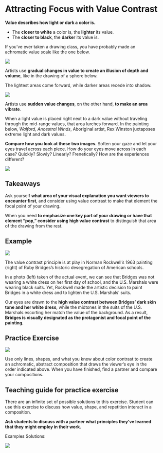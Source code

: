 # Attracting Focus with Value Contrast


**Value describes how light or dark a color is.**

* The **closer to white** a color is, the **lighter** its value. 
* The **closer to black**, the **darker** its value is. 

If you’ve ever taken a drawing class, you have probably made an achromatic value scale like the one below. 

![](https://i.imgur.com/7uh8fLN.png)

Artists use **gradual changes in value to create an illusion of depth and volume**, like in the drawing of a sphere below. 

The lightest areas come forward, while darker areas recede into shadow. 

![](https://i.imgur.com/EbZjwd0.png)


Artists use **sudden value changes**, on the other hand, **to make an area vibrate**. 

When a light value is placed right next to a dark value without traveling through the mid-range values, that area lurches forward. In the painting below, *Walford, Ancestral Winds*, Aboriginal artist, Rex Winston juxtaposes extreme light and dark values. 

**Compare how you look at these two images**. Soften your gaze and let your eyes travel across each piece. How do your eyes move across in each case? Quickly? Slowly? Linearly? Frenetically? How are the experiences different?


![](https://i.imgur.com/8jxriJk.png)

## Takeaways

Ask yourself **what area of your visual explanation you want viewers to encounter first**, and consider using value contrast to make that element the focal point of your drawing.

When you need **to emphasize one key part of your drawing or have that element “pop,” consider using high value contrast** to distinguish that area of the drawing from the rest.


## Example
![](https://i.imgur.com/gj99Nrm.jpg)

The value contrast principle is at play in Norman Rockwell’s 1963 painting (right) of Ruby Bridges’s historic desegregation of American schools. 

In a photo (left) taken of the actual event, we can see that Bridges was not wearing a white dress on her first day of school, and the U.S. Marshals were wearing black suits. Yet, Rockwell made the artistic decision to paint Bridges in a white dress and to lighten the U.S. Marshals’ suits. 

Our eyes are drawn to the **high value contrast between Bridges’ dark skin tone and her white dress**, while the midtones in the suits of the U.S. Marshals escorting her match the value of the background. As a result, **Bridges is visually designated as the protagonist and focal point of the painting**.

## Practice Exercise

![](https://i.imgur.com/PVIZBw0.png)

Use only lines, shapes, and what you know about color contrast to create an achromatic, abstract composition that draws the viewer’s eye in the order indicated above. When you have finished, find a partner and compare your compositions.

## Teaching guide for practice exercise


There are an infinite set of possible solutions to this exercise. Student can use this exercise to discuss how value, shape, and repetition interact in a composition. 

**Ask students to discuss with a partner what principles they’ve learned that they might employ in their work**. 

Examples Solutions:

![](https://i.imgur.com/LH05oiP.png)


